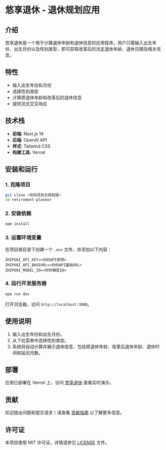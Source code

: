 # 悠享退休 - 退休规划应用

## 介绍

悠享退休是一个用于计算退休年龄和退休信息的应用程序。用户只需输入出生年份、出生月份以及性别类型，即可获取改革后的法定退休年龄、退休日期及相关信息。

## 特性

- 输入出生年份和月份
- 选择性别类型
- 计算原退休年龄和改革后的退休信息
- 提供流式交互响应

## 技术栈

- **前端**: Next.js 14
- **后端**: OpenAI API
- **样式**: Tailwind CSS
- **构建工具**: Vercel

## 安装和运行

### 1. 克隆项目

```bash
git clone <你的项目仓库链接>
cd retirement-planner
```

### 2. 安装依赖

```bash
npm install
```

### 3. 设置环境变量

在项目根目录下创建一个 `.env` 文件，并添加以下内容：

```
ZHIPUAI_API_KEY=<你的API密钥>
ZHIPUAI_API_BASEURL=<你的API基础URL>
ZHIPUAI_MODEL_ID=<你的模型ID>
```

### 4. 运行开发服务器

```bash
npm run dev
```

打开浏览器，访问 `http://localhost:3000`。

## 使用说明

1. 输入出生年份和出生月份。
2. 从下拉菜单中选择性别类型。
3. 系统将自动计算并展示退休信息，包括原退休年龄、改革后退休年龄、退休时间和延迟月数。

## 部署

应用已部署在 Vercel 上，访问 [悠享退休](https://你的项目链接) 查看实时演示。

## 贡献

欢迎提出问题和提交请求！请查看 [贡献指南](CONTRIBUTING.md) 以了解更多信息。

## 许可证

本项目使用 MIT 许可证，详情请参见 [LICENSE](LICENSE) 文件。